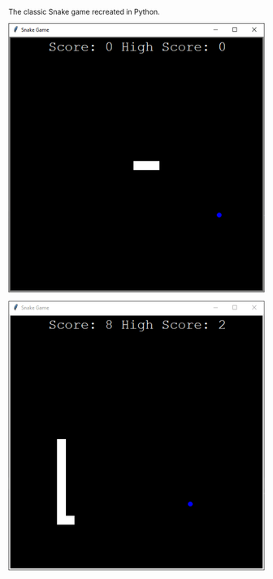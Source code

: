 The classic Snake game recreated in Python.

![Example GIF](https://github.com/bmeytar/Python-Portfolio/blob/main/Snake/gifs/Example.gif)

![Hitting Yourself GIF](https://github.com/bmeytar/Python-Portfolio/blob/main/Snake/gifs/Hitting_yourself.gif)
